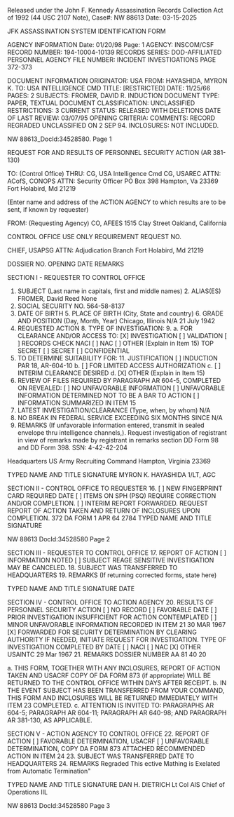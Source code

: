 Released under the John F. Kennedy
Assassination Records Collection Act of
1992 (44 USC 2107 Note), Case#: NW
88613 Date: 03-15-2025

JFK ASSASSINATION SYSTEM
IDENTIFICATION FORM

AGENCY INFORMATION
Date: 01/20/98
Page: 1
AGENCY: INSCOM/CSF
RECORD NUMBER: 194-10004-10139
RECORDS SERIES: DOD-AFFILIATED PERSONNEL
AGENCY FILE NUMBER: INCIDENT INVESTIGATIONS
PAGE 372-373

DOCUMENT INFORMATION
ORIGINATOR: USA
FROM: HAYASHIDA, MYRON K.
TO: USA INTELLIGENCE CMD
TITLE: [RESTRICTED]
DATE: 11/25/66
PAGES: 2
SUBJECTS: FROMER, DAVID R.
INDUCTION
DOCUMENT TYPE: PAPER, TEXTUAL DOCUMENT
CLASSIFICATION: UNCLASSIFIED
RESTRICTIONS: 3
CURRENT STATUS: RELEASED WITH DELETIONS
DATE OF LAST REVIEW: 03/07/95
OPENING CRITERIA:
COMMENTS: RECORD REGRADED UNCLASSIFIED ON 2 SEP 94.
INCLOSURES: NOT INCLUDED.

NW 88613_DocId:34528580. Page 1

REQUEST FOR AND RESULTS OF PERSONNEL SECURITY ACTION
(AR 381-130)

TO: (Control Office) THRU:
CG, USA Intelligence Cmd CG, USAREC
ATTN: ACofS, CONOPS ATTN: Security Officer
PO Box 398 Hampton, Va 23369
Fort Holabird, Md 21219

(Enter name and address of the ACTION AGENCY to which results are to be sent, if known by requester)

FROM: (Requesting Agency)
CO, AFEES
1515 Clay Street
Oakland, California

CONTROL OFFICE USE ONLY
REQUIREMENT REQUEST NO.

CHIEF, USAPSG
ATTN: Adjudication Branch
Fort Holabird, Md 21219

DOSSIER NO.
OPENING DATE
REMARKS

SECTION I - REQUESTER TO CONTROL OFFICE
1. SUBJECT (Last name in capitals, first and middle names) 2. ALIAS(ES)
FROMER, David Reed None
3. SOCIAL SECURITY NO.
564-58-8137
4. DATE OF BIRTH 5. PLACE OF BIRTH (City, State and country) 6. GRADE AND POSITION
(Day, Month, Year) Chicago, Illinois N/A
21 July 1942
7. REQUESTED ACTION 8. TYPE OF INVESTIGATION: 9. a. FOR CLEARANCE AND/OR ACCESS TO:
[X] INVESTIGATION [ ] VALIDATION [ ] RECORDS CHECK NACI [ ] NAC [ ] OTHER (Explain in Item 15) TOP SECRET [ ] SECRET [ ] CONFIDENTIAL
10. TO DETERMINE SUITABILITY FOR: 11. JUSTIFICATION
[ ] INDUCTION PAR 18, AR-604-10 b. [ ] FOR LIMITED ACCESS AUTHORIZATION
c. [ ] INTERIM CLEARANCE DESIRED
d. [X] OTHER (Explain in Item 15)
12. REVIEW OF FILES REQUIRED BY PARAGRAPH AR 604-5, COMPLETED ON REVEALED:
[ ] NO UNFAVORABLE INFORMATION [ ] UNFAVORABLE INFORMATION DETERMINED NOT TO BE A BAR TO ACTION
[ ] INFORMATION SUMMARIZED IN ITEM 15
13. LATEST INVESTIGATION/CLEARANCE (Type, when, by whom)
N/A
14. NO BREAK IN FEDERAL SERVICE
EXCEEDING SIX MONTHS SINCE N/A
15. REMARKS (If unfavorable information entered, transmit in sealed envelope thru intelligence channels,).
Request investigation of registrant in view of remarks made by registrant in remarks
section DD Form 98 and DD Form 398. SSN: 4-42-42-204

Headquarters
US Army Recruiting Command
Hampton, Virginia 23369

TYPED NAME AND TITLE SIGNATURE
MYRON K. HAYASHIDA
1/LT, AGC

SECTION II - CONTROL OFFICE TO REQUESTER
16. [ ] NEW FINGERPRINT CARD REQUIRED DATE
[ ] ITEMS ON SPH (PSQ) REQUIRE CORRECTION AND/OR COMPLETION.
[ ] INTERIM REPORT FORWARDED. REQUEST REPORT OF ACTION TAKEN AND RETURN OF INCLOSURES UPON COMPLETION.
372
DA FORM 1 APR 64 2784
TYPED NAME AND TITLE SIGNATURE

NW 88613 DocId:34528580 Page 2

SECTION III - REQUESTER TO CONTROL OFFICE
17. REPORT OF ACTION
[ ] INFORMATION NOTED [ ] SUBJECT REAGE
SENSITIVE
INVESTIGATION
MAY BE CANCELED.
18. SUBJECT WAS TRANSFERRED
TO HEADQUARTERS
19. REMARKS (If returning corrected forms, state here)

TYPED NAME AND TITLE SIGNATURE
DATE

SECTION IV - CONTROL OFFICE TO ACTION AGENCY
20. RESULTS OF PERSONNEL SECURITY ACTION
[ ] NO RECORD [ ] FAVORABLE DATE
[ ] PRIOR INVESTIGATION INSUFFICIENT FOR ACTION CONTEMPLATED [ ] MINOR UNFAVORABLE INFORMATION RECORDED IN ITEM 21 30 MAR 1967
[X] FORWARDED FOR SECURITY DETERMINATION BY CLEARING AUTHORITY
IF NEEDED, INITIATE REQUEST FOR INVESTIGATION.
TYPE OF INVESTIGATION COMPLETED BY DATE
[ ] NACI [ ] NAC [X] OTHER USAINTC 29 Mar 1967
21. REMARKS DOSSIER NUMBER
AA 81 40 20

a. THIS FORM, TOGETHER WITH ANY INCLOSURES, REPORT OF ACTION TAKEN AND USACRF COPY OF DA FORM 873
(if appropriate) WILL BE RETURNED TO THE CONTROL OFFICE WITHIN DAYS AFTER RECEIPT.
b. IN THE EVENT SUBJECT HAS BEEN TRANSFERRED FROM YOUR COMMAND, THIS FORM AND INCLOSURES WILL BE
RETURNED IMMEDIATELY WITH ITEM 23 COMPLETED.
c. ATTENTION IS INVITED TO: PARAGRAPHS AR 604-5; PARAGRAPH AR 604-11; PARAGRAPH
AR 640-98; AND PARAGRAPH AR 381-130, AS APPLICABLE.

SECTION V - ACTION AGENCY TO CONTROL OFFICE
22. REPORT OF ACTION
[ ] FAVORABLE DETERMINATION, USACRF [ ] UNFAVORABLE DETERMINATION,
COPY DA FORM 873 ATTACHED RECOMMENDED ACTION IN ITEM 24
23. SUBJECT WAS TRANSFERRED DATE
TO HEADQUARTERS
24. REMARKS
Regraded
This ective
Mathing is Exelated from Automatic
Termination"

TYPED NAME AND TITLE SIGNATURE
DAN H. DIETRICH
Lt Col
AIS
Chief of Operations IIL

NW 88613 DocId:34528580 Page 3
